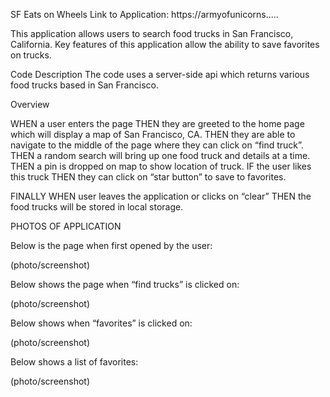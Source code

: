 SF Eats on Wheels
Link to Application: https://armyofunicorns.....

This application allows users to search food trucks in San Francisco, California. Key features of this application allow the ability to save favorites on trucks. 

Code Description
The code uses a server-side api which returns various food trucks based in San Francisco.

Overview

WHEN a user enters the page THEN they are greeted to the home page which will display a map of San Francisco, CA. THEN they are able to navigate to the middle of the page where they can click on “find truck”. THEN a random search will bring up one food truck and details at a time. THEN a pin is dropped on map to show location of truck. IF the user likes this truck THEN they can click on “star button” to save to favorites.

FINALLY WHEN user leaves the application or clicks on “clear” THEN the food trucks will be stored in local storage. 

PHOTOS OF APPLICATION 

Below is the page when first opened by the user:

(photo/screenshot)


Below shows the page when “find trucks” is clicked on:


(photo/screenshot)


Below shows when “favorites” is clicked on: 


(photo/screenshot)

Below shows a list of favorites: 

(photo/screenshot)



